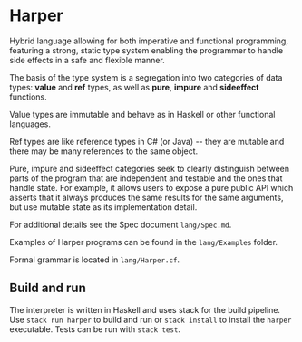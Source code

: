 # Harper

Hybrid language allowing for both imperative and functional programming, featuring a strong, static type system enabling the programmer to handle side effects in a safe and flexible manner.

The basis of the type system is a segregation into two categories of data types:  **value** and **ref** types, as well as **pure**, **impure** and **sideeffect** functions. 

Value types are immutable and behave as in Haskell or other functional languages.

Ref types are like reference types in C# (or Java) -- they are mutable and there may be many references to the same object.

Pure, impure and sideeffect categories seek to clearly distinguish between parts of the program that are independent and testable and the ones that handle state. For example, it allows users to expose a pure public API which asserts that it always produces the same results for the same arguments, but use mutable state as its implementation detail.

For additional details see the Spec document `lang/Spec.md`.

Examples of Harper programs can be found in the `lang/Examples` folder.

Formal grammar is located in `lang/Harper.cf`.

## Build and run

The interpreter is written in Haskell and uses stack for the build pipeline. Use `stack run harper` to build and run or `stack install` to install the `harper` executable. Tests can be run with `stack test`.